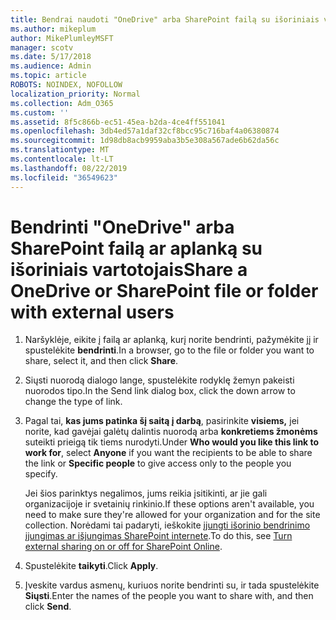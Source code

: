 ```yaml
---
title: Bendrai naudoti "OneDrive" arba SharePoint failą su išoriniais vartotojais
ms.author: mikeplum
author: MikePlumleyMSFT
manager: scotv
ms.date: 5/17/2018
ms.audience: Admin
ms.topic: article
ROBOTS: NOINDEX, NOFOLLOW
localization_priority: Normal
ms.collection: Adm_O365
ms.custom: ''
ms.assetid: 8f5c866b-ec51-45ea-b2da-4ce4ff551041
ms.openlocfilehash: 3db4ed57a1daf32cf8bcc95c716baf4a06380874
ms.sourcegitcommit: 1d98db8acb9959aba3b5e308a567ade6b62da56c
ms.translationtype: MT
ms.contentlocale: lt-LT
ms.lasthandoff: 08/22/2019
ms.locfileid: "36549623"
---
```

# <a name="share-a-onedrive-or-sharepoint-file-or-folder-with-external-users"></a><span data-ttu-id="e9902-102">Bendrinti "OneDrive" arba SharePoint failą ar aplanką su išoriniais vartotojais</span><span class="sxs-lookup"><span data-stu-id="e9902-102">Share a OneDrive or SharePoint file or folder with external users</span></span>

1. <span data-ttu-id="e9902-103">Naršyklėje, eikite į failą ar aplanką, kurį norite bendrinti, pažymėkite jį ir spustelėkite **bendrinti**.</span><span class="sxs-lookup"><span data-stu-id="e9902-103">In a browser, go to the file or folder you want to share, select it, and then click **Share**.</span></span>
    
2. <span data-ttu-id="e9902-104">Siųsti nuorodą dialogo lange, spustelėkite rodyklę žemyn pakeisti nuorodos tipo.</span><span class="sxs-lookup"><span data-stu-id="e9902-104">In the Send link dialog box, click the down arrow to change the type of link.</span></span>
    
3. <span data-ttu-id="e9902-105">Pagal tai, **kas jums patinka šį saitą į darbą**, pasirinkite **visiems,** jei norite, kad gavėjai galėtų dalintis nuorodą arba **konkretiems žmonėms** suteikti prieigą tik tiems nurodyti.</span><span class="sxs-lookup"><span data-stu-id="e9902-105">Under **Who would you like this link to work for**, select **Anyone** if you want the recipients to be able to share the link or **Specific people** to give access only to the people you specify.</span></span> 
    
    <span data-ttu-id="e9902-106">Jei šios parinktys negalimos, jums reikia įsitikinti, ar jie gali organizacijoje ir svetainių rinkinio.</span><span class="sxs-lookup"><span data-stu-id="e9902-106">If these options aren't available, you need to make sure they're allowed for your organization and for the site collection.</span></span> <span data-ttu-id="e9902-107">Norėdami tai padaryti, ieškokite [įjungti išorinio bendrinimo įjungimas ar išjungimas SharePoint internete](https://go.microsoft.com/fwlink/?linkid=866426).</span><span class="sxs-lookup"><span data-stu-id="e9902-107">To do this, see [Turn external sharing on or off for SharePoint Online](https://go.microsoft.com/fwlink/?linkid=866426).</span></span>
    
4. <span data-ttu-id="e9902-108">Spustelėkite **taikyti**.</span><span class="sxs-lookup"><span data-stu-id="e9902-108">Click **Apply**.</span></span>
    
5. <span data-ttu-id="e9902-109">Įveskite vardus asmenų, kuriuos norite bendrinti su, ir tada spustelėkite **Siųsti**.</span><span class="sxs-lookup"><span data-stu-id="e9902-109">Enter the names of the people you want to share with, and then click **Send**.</span></span>
    

